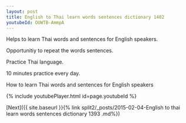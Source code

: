 ```yaml
---
layout: post
title: English to Thai learn words sentences dictionary 1402 
youtubeId: OUWTB-AmmpA
---
```

 
 
Helps to learn Thai words and sentences for English speakers.

Opportunitiy to repeat the words sentences. 

Practice Thai language. 
 
10 minutes practice every day. 
 
How to learn Thai words and sentences for English speakers 
 
{% include youtubePlayer.html id=page.youtubeId %}
 
 
[Next]({{ site.baseurl }}{% link  split2/_posts/2015-02-04-English to thai learn words sentences dictionary 1393 .md%})
 
